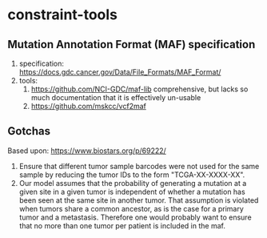 # constraint-tools

## Mutation Annotation Format (MAF) specification

1. specification: https://docs.gdc.cancer.gov/Data/File_Formats/MAF_Format/
2. tools: 
    1. https://github.com/NCI-GDC/maf-lib comprehensive, but lacks so much documentation that it is effectively un-usable
    2. https://github.com/mskcc/vcf2maf 


## Gotchas

Based upon: https://www.biostars.org/p/69222/

1. Ensure that different tumor sample barcodes were not used for the same sample by reducing the tumor IDs to the form "TCGA-XX-XXXX-XX". 
2. Our model assumes that the probability of generating a mutation at a given site in a given tumor is independent of whether a mutation has been seen at the same site in another tumor. That assumption is violated when tumors share a common ancestor, as is the case for a primary tumor and a metastasis. Therefore one would probably want to ensure that no more than one tumor per patient is included in the maf.

 
